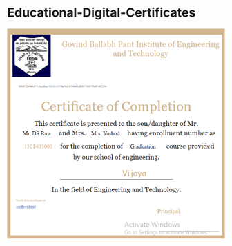 # Educational-Digital-Certificates
![**Demonstration of the certificate with unique code**](https://github.com/vijayarawat19/Educational-Digital-Certificates/blob/main/Certificate%20demo.png)
